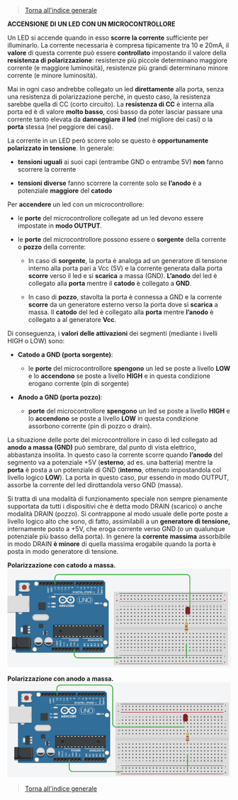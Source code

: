 


>[Torna all'indice generale](index.md)

**ACCENSIONE DI UN LED CON UN MICROCONTROLLORE**

Un LED si accende quando in esso **scorre la corrente** sufficiente per illuminarlo. La corrente necessaria è compresa tipicamente tra 10 e 20mA, il **valore** di questa corrente può essere **controllato** impostando il valore della **resistenza di polarizzazione**: resistenze più piccole determinano maggiore corrente (e maggiore luminosità), resistenze più grandi determinano minore corrente (e minore luminosità).

Mai in ogni caso andrebbe collegato un led **direttamente** alla porta, senza una resistenza di polarizzazione perché, in questo caso, la resistenza sarebbe quella di CC (corto circuito). La **resistenza di CC** è interna alla porta ed è di valore **molto basso**, così basso da poter lasciar passare una corrente tanto elevata da **danneggiare il led** (nel migliore dei casi) o la **porta** stessa (nel peggiore dei casi).

La corrente in un LED però scorre solo se questo è **opportunamente polarizzato in tensione**. In generale:

- **tensioni uguali** ai suoi capi (entrambe GND o entrambe 5V) **non** fanno scorrere la corrente

- **tensioni diverse** fanno scorrere la corrente solo se **l’anodo** è a potenziale **maggiore** del **catodo**

Per **accendere** un led con un microcontrollore:

- le **porte** del microcontrollore collegate ad un led devono essere impostate in **modo OUTPUT**.

- le **porte** del microcontrollore possono essere o **sorgente** della corrente o **pozzo** della corrente:

    - In caso di **sorgente**, la porta è analoga ad un generatore di tensione interno alla porta pari a Vcc (5V) e la corrente generata dalla porta **scorre** verso il led e si **scarica** a massa (GND). **L’anodo** del led è collegato alla **porta** mentre il **catodo** è collegato a **GND**.

    - In caso di **pozzo**, stavolta la porta è connessa a GND e la corrente **scorre** da un generatore esterno verso la porta dove si **scarica** a massa. Il **catodo** del led è collegato alla **porta** mentre **l’anodo** è collegato a al generatore **Vcc**.

Di conseguenza, i **valori delle attivazioni** dei segmenti (mediante i livelli HIGH o LOW) sono:

- **Catodo a GND (porta sorgente)**:

    - le **porte** del microcontrollore **spengono** un led se poste a livello **LOW** e lo **accendono** se poste a livello **HIGH** e in questa condizione erogano corrente (pin di sorgente)

- **Anodo a GND (porta pozzo)**:

    - **porte** del microcontrollore **spengono** un led se poste a livello **HIGH** e lo **accendono** se poste a livello **LOW** in questa condizione assorbono corrente (pin di pozzo o drain).

La situazione delle porte del microcontrollore in caso di led collegato ad **anodo a massa (GND)** può sembrare, dal punto di vista elettrico, abbastanza insolita. In questo caso la corrente scorre quando **l’anodo** del segmento va a potenziale +5V (**esterno**, ad es. una batteria) mentre la **porta** è posta a un potenziale di GND (**interno**, ottenuto impostandola col livello logico **LOW**). La porta in questo caso, pur essendo in modo OUTPUT, assorbe la corrente del led dirottandola verso GND (massa). 

Si tratta di una modalità di funzionamento speciale non sempre pienamente supportata da tutti i dispositivi che è detta modo DRAIN (scarico) o anche modalità DRAIN (pozzo). Si contrappone al modo usuale delle porte poste a livello logico alto che sono, di fatto, assimilabili a un **generatore di tensione,** internamente posto a +5V, che eroga corrente verso GND (o un qualunque potenziale più basso della porta). In genere la **corrente massima** assorbibile in modo DRAIN **è minore** di quella massima erogabile quando la porta è posta in modo generatore di tensione.

**Polarizzazione con catodo a massa.**
![Pulsanti](led1.png)

**Polarizzazione con anodo a massa.**
![Pulsanti](led2.png)

>[Torna all'indice generale](index.md)
<!--stackedit_data:
eyJoaXN0b3J5IjpbMTM3NzYzOTU4NF19
-->
